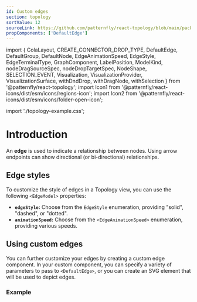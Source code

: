 ```yaml
---
id: Custom edges
section: topology
sortValue: 12
sourceLink: https://github.com/patternfly/react-topology/blob/main/packages/module/patternfly-docs/content/examples/TopologyCustomEdgesDemo.tsx
propComponents: ['DefaultEdge']
---
```


import {
  ColaLayout,
  CREATE_CONNECTOR_DROP_TYPE,
  DefaultEdge,
  DefaultGroup,
  DefaultNode,
  EdgeAnimationSpeed,
  EdgeStyle,
  EdgeTerminalType,
  GraphComponent,
  LabelPosition,
  ModelKind,
  nodeDragSourceSpec,
  nodeDropTargetSpec,
  NodeShape,
  SELECTION_EVENT,
  Visualization,
  VisualizationProvider,
  VisualizationSurface,
  withDndDrop,
  withDragNode,
  withSelection
} from '@patternfly/react-topology';
import Icon1 from '@patternfly/react-icons/dist/esm/icons/regions-icon';
import Icon2 from '@patternfly/react-icons/dist/esm/icons/folder-open-icon';

import './topology-example.css';

# Introduction

An **edge** is used to indicate a relationship between nodes. Using arrow endpoints can show directional (or bi-directional) relationships.

## Edge styles

To customize the style of edges in a Topology view, you can use the following `<EdgeModel>` properties:
- **`edgeStyle`:** Choose from the `EdgeStyle` enumeration, providing "solid", "dashed", or "dotted".
- **`animationSpeed`:** Choose from the `<EdgeAnimationSpeed>` enumeration, providing various speeds.

## Using custom edges

You can further customize your edges by creating a custom edge component. In your custom component, you can specify a variety of parameters to pass to `<DefaultEdge>`, or you can create an SVG element that will be used to depict edges.

### Example

```ts file='./TopologyCustomEdgesDemo.tsx'
```
